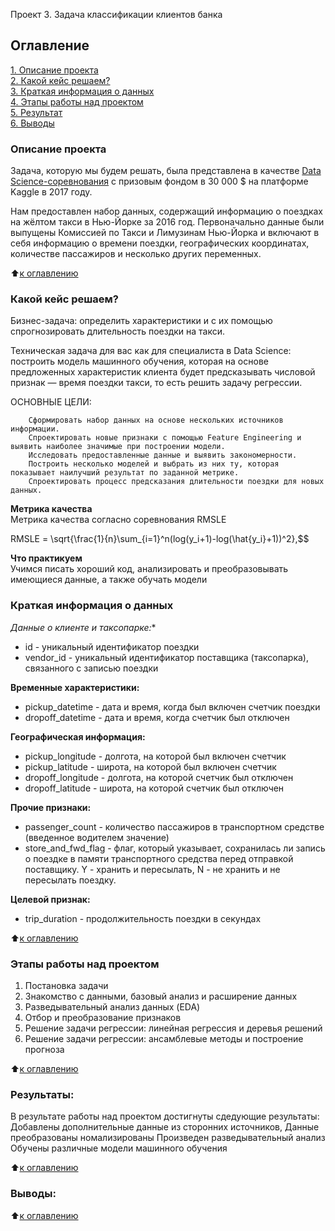 Проект 3. Задача классификации клиентов банка

## Оглавление  
[1. Описание проекта](#Описание-проекта)  
[2. Какой кейс решаем?](#Какой-кейс-решаем)  
[3. Краткая информация о данных](#Краткая-информация-о-данных)  
[4. Этапы работы над проектом](#Этапы-работы-над-проектом)  
[5. Результат](#Результат)    
[6. Выводы](#Выводы) 

### Описание проекта    
Задача, которую мы будем решать, была представлена в качестве [Data Science-соревнования](https://www.kaggle.com/competitions/nyc-taxi-trip-duration/overview) с призовым фондом в 30 000 $ на платформе Kaggle в 2017 году.

Нам предоставлен набор данных, содержащий информацию о поездках на жёлтом такси в Нью-Йорке за 2016 год. Первоначально данные были выпущены Комиссией по Такси и Лимузинам Нью-Йорка и включают в себя информацию о времени поездки, географических координатах, количестве пассажиров и несколько других переменных.


:arrow_up:[к оглавлению](#Оглавление)


### Какой кейс решаем?    
Бизнес-задача: определить характеристики и с их помощью спрогнозировать длительность поездки на такси.

Техническая задача для вас как для специалиста в Data Science: построить модель машинного обучения, которая на основе предложенных характеристик клиента будет предсказывать числовой признак — время поездки такси, то есть решить задачу регрессии.

ОСНОВНЫЕ ЦЕЛИ:

        Сформировать набор данных на основе нескольких источников информации.
        Спроектировать новые признаки с помощью Feature Engineering и выявить наиболее значимые при построении модели.
        Исследовать предоставленные данные и выявить закономерности.
        Построить несколько моделей и выбрать из них ту, которая показывает наилучший результат по заданной метрике.
        Спроектировать процесс предсказания длительности поездки для новых данных.

**Метрика качества**     
Метрика качества согласно соревнования RMSLE           

RMSLE = \sqrt{\frac{1}{n}\sum_{i=1}^n(log(y_i+1)-log(\hat{y_i}+1))^2},$$


**Что практикуем**     
Учимся писать хороший код, анализировать и преобразовывать имеющиеся данные, а также обучать модели


### Краткая информация о данных
*Данные о клиенте и таксопарке:**
* id - уникальный идентификатор поездки
* vendor_id - уникальный идентификатор поставщика (таксопарка), связанного с записью поездки

**Временные характеристики:**
* pickup_datetime - дата и время, когда был включен счетчик поездки
* dropoff_datetime - дата и время, когда счетчик был отключен

**Географическая информация:**
* pickup_longitude -  долгота, на которой был включен счетчик
* pickup_latitude - широта, на которой был включен счетчик
* dropoff_longitude - долгота, на которой счетчик был отключен
* dropoff_latitude - широта, на которой счетчик был отключен

**Прочие признаки:**
* passenger_count - количество пассажиров в транспортном средстве (введенное водителем значение)
* store_and_fwd_flag - флаг, который указывает, сохранилась ли запись о поездке в памяти транспортного средства перед отправкой поставщику. Y - хранить и пересылать, N - не хранить и не пересылать поездку.

**Целевой признак:**
* trip_duration - продолжительность поездки в секундах

:arrow_up:[к оглавлению](#Оглавление)


### Этапы работы над проектом  
1. Постановка задачи
2. Знакомство с данными, базовый анализ и расширение данных
3. Разведывательный анализ данных (EDA)
4. Отбор и преобразование признаков
5. Решение задачи регрессии: линейная регрессия и деревья решений
6. Решение задачи регрессии: ансамблевые методы и построение прогноза

:arrow_up:[к оглавлению](#Оглавление)


### Результаты:  
В результате работы над проектом достигнуты сдедующие результаты:
Добавлены дополнительные данные из сторонних источников,
Данные преобразованы номализированы
Произведен разведывательный анализ
Обучены различные модели машинного обучения

:arrow_up:[к оглавлению](#Оглавление)


### Выводы:  


:arrow_up:[к оглавлению](#Оглавление)
